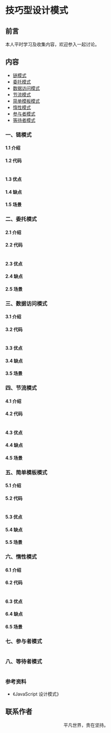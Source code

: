 # 技巧型设计模式

## 前言

本人平时学习及收集内容，欢迎参入一起讨论。

## 内容

- [链模式](#一、链模式)
- [委托模式](#二、委托模式)
- [数据访问模式](#三、数据访问模式)
- [节流模式](#四、节流模式)
- [简单模板模式](#五、简单模板模式)
- [惰性模式](#六、惰性模式)
- [参与者模式](#七、参与者模式)
- [等待者模式](#八、等待者模式)

### 一、链模式

#### 1.1 介绍

#### 1.2 代码

```

```

#### 1.3 优点

#### 1.4 缺点

#### 1.5 场景

### 二、委托模式

#### 2.1 介绍

#### 2.2 代码

```

```

#### 2.3 优点

#### 2.4 缺点

#### 2.5 场景

### 三、数据访问模式

#### 3.1 介绍

#### 3.2 代码

```

```

#### 3.3 优点

#### 3.4 缺点

#### 3.5 场景

### 四、节流模式

#### 4.1 介绍

#### 4.2 代码

```

```

#### 4.3 优点

#### 4.4 缺点

#### 4.5 场景

### 五、简单模板模式

#### 5.1 介绍

#### 5.2 代码

```

```

#### 5.3 优点

#### 5.4 缺点

#### 5.5 场景

### 六、惰性模式

#### 6.1 介绍

#### 6.2 代码

```

```

#### 6.3 优点

#### 6.4 缺点

#### 6.5 场景

### 七、参与者模式

```

```

### 八、等待者模式

```

```

### 参考资料

- 《JavaScript 设计模式》

## 联系作者

<div align="center">
    <p>
        平凡世界，贵在坚持。
    </p>
    <img :src="$withBase('/about/contact.png')" />
</div>
